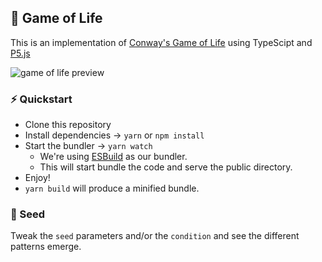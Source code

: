 ## 🌱 Game of Life

This is an implementation of [Conway's Game of Life](https://en.wikipedia.org/wiki/Conway%27s_Game_of_Life) using TypeScipt and [P5.js](https://p5js.org/)

![game of life preview](./preview.gif)

### ⚡️ Quickstart

- Clone this repository
- Install dependencies -> `yarn` or `npm install`
- Start the bundler -> `yarn watch`
  - We're using [ESBuild](https://esbuild.github.io/) as our bundler.
  - This will start bundle the code and serve the public directory.
- Enjoy! 
- `yarn build` will produce a minified bundle.

### 🥑 Seed

Tweak the `seed` parameters and/or the `condition` and see the different patterns emerge. 

